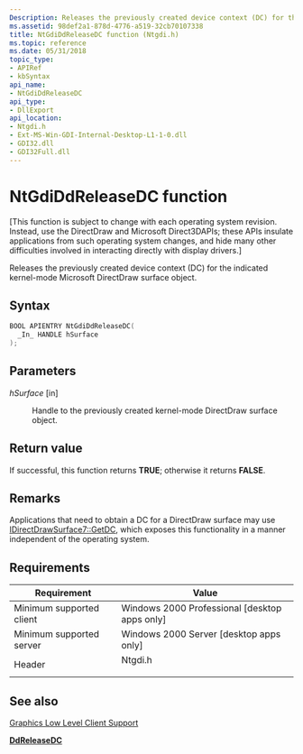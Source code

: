 ```yaml
---
Description: Releases the previously created device context (DC) for the indicated kernel-mode Microsoft DirectDraw surface object.
ms.assetid: 98def2a1-878d-4776-a519-32cb70107338
title: NtGdiDdReleaseDC function (Ntgdi.h)
ms.topic: reference
ms.date: 05/31/2018
topic_type: 
- APIRef
- kbSyntax
api_name: 
- NtGdiDdReleaseDC
api_type: 
- DllExport
api_location: 
- Ntgdi.h
- Ext-MS-Win-GDI-Internal-Desktop-L1-1-0.dll
- GDI32.dll
- GDI32Full.dll
---
```


# NtGdiDdReleaseDC function

\[This function is subject to change with each operating system revision. Instead, use the DirectDraw and Microsoft Direct3DAPIs; these APIs insulate applications from such operating system changes, and hide many other difficulties involved in interacting directly with display drivers.\]

Releases the previously created device context (DC) for the indicated kernel-mode Microsoft DirectDraw surface object.

## Syntax


```C++
BOOL APIENTRY NtGdiDdReleaseDC(
  _In_ HANDLE hSurface
);
```



## Parameters

<dl> <dt>

*hSurface* \[in\]
</dt> <dd>

Handle to the previously created kernel-mode DirectDraw surface object.

</dd> </dl>

## Return value

If successful, this function returns **TRUE**; otherwise it returns **FALSE**.

## Remarks

Applications that need to obtain a DC for a DirectDraw surface may use [IDirectDrawSurface7::GetDC](/windows/win32/api/ddraw/nf-ddraw-idirectdrawsurface7-getdc), which exposes this functionality in a manner independent of the operating system.

## Requirements



| Requirement | Value |
|-------------------------------------|------------------------------------------------------------------------------------|
| Minimum supported client<br/> | Windows 2000 Professional \[desktop apps only\]<br/>                         |
| Minimum supported server<br/> | Windows 2000 Server \[desktop apps only\]<br/>                               |
| Header<br/>                   | <dl> <dt>Ntgdi.h</dt> </dl> |



## See also

<dl> <dt>

[Graphics Low Level Client Support](-dxgkernel-low-level-client-support.md)
</dt> <dt>

[**DdReleaseDC**](/windows/desktop/api/Ddrawgdi/nf-ddrawgdi-ddreleasedc)
</dt> </dl>

 

 
